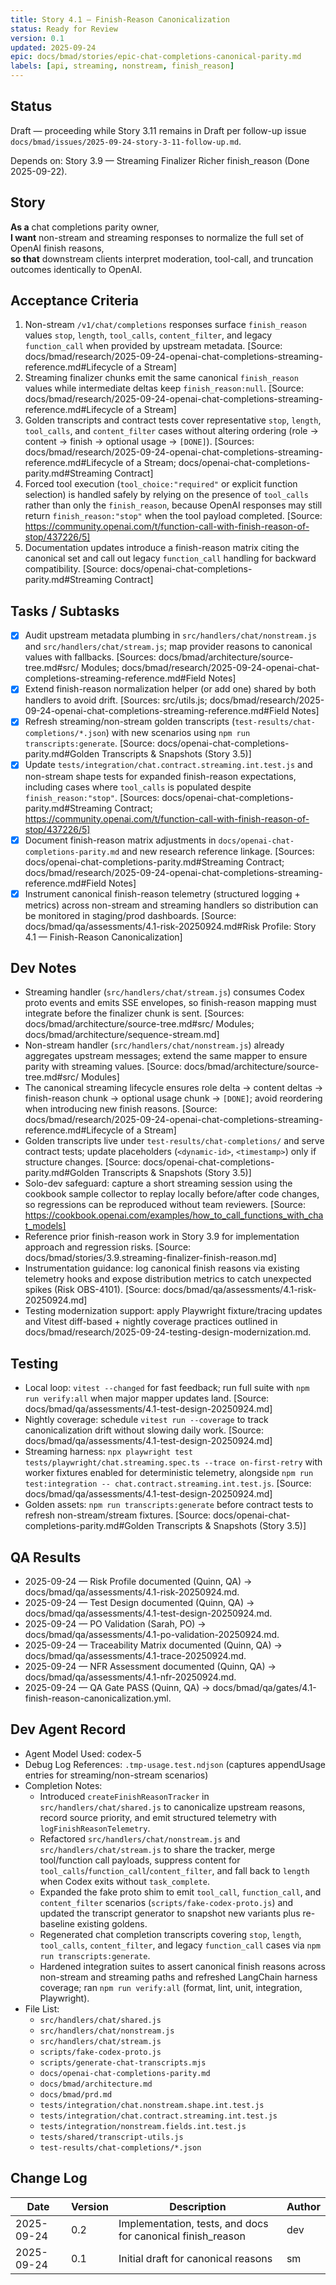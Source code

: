 ```yaml
---
title: Story 4.1 — Finish-Reason Canonicalization
status: Ready for Review
version: 0.1
updated: 2025-09-24
epic: docs/bmad/stories/epic-chat-completions-canonical-parity.md
labels: [api, streaming, nonstream, finish_reason]
---
```


## Status

Draft — proceeding while Story 3.11 remains in Draft per follow-up issue `docs/bmad/issues/2025-09-24-story-3-11-follow-up.md`.

Depends on: Story 3.9 — Streaming Finalizer Richer finish_reason (Done 2025-09-22).

## Story

**As a** chat completions parity owner,  
**I want** non-stream and streaming responses to normalize the full set of OpenAI finish reasons,  
**so that** downstream clients interpret moderation, tool-call, and truncation outcomes identically to OpenAI.

## Acceptance Criteria

1. Non-stream `/v1/chat/completions` responses surface `finish_reason` values `stop`, `length`, `tool_calls`, `content_filter`, and legacy `function_call` when provided by upstream metadata. [Source: docs/bmad/research/2025-09-24-openai-chat-completions-streaming-reference.md#Lifecycle of a Stream]
2. Streaming finalizer chunks emit the same canonical `finish_reason` values while intermediate deltas keep `finish_reason:null`. [Source: docs/bmad/research/2025-09-24-openai-chat-completions-streaming-reference.md#Lifecycle of a Stream]
3. Golden transcripts and contract tests cover representative `stop`, `length`, `tool_calls`, and `content_filter` cases without altering ordering (role → content → finish → optional usage → `[DONE]`). [Sources: docs/bmad/research/2025-09-24-openai-chat-completions-streaming-reference.md#Lifecycle of a Stream; docs/openai-chat-completions-parity.md#Streaming Contract]
4. Forced tool execution (`tool_choice:"required"` or explicit function selection) is handled safely by relying on the presence of `tool_calls` rather than only the `finish_reason`, because OpenAI responses may still return `finish_reason:"stop"` when the tool payload completed. [Source: https://community.openai.com/t/function-call-with-finish-reason-of-stop/437226/5]
5. Documentation updates introduce a finish-reason matrix citing the canonical set and call out legacy `function_call` handling for backward compatibility. [Source: docs/openai-chat-completions-parity.md#Streaming Contract]

## Tasks / Subtasks

- [x] Audit upstream metadata plumbing in `src/handlers/chat/nonstream.js` and `src/handlers/chat/stream.js`; map provider reasons to canonical values with fallbacks. [Sources: docs/bmad/architecture/source-tree.md#src/ Modules; docs/bmad/research/2025-09-24-openai-chat-completions-streaming-reference.md#Field Notes]
- [x] Extend finish-reason normalization helper (or add one) shared by both handlers to avoid drift. [Sources: src/utils.js; docs/bmad/research/2025-09-24-openai-chat-completions-streaming-reference.md#Field Notes]
- [x] Refresh streaming/non-stream golden transcripts (`test-results/chat-completions/*.json`) with new scenarios using `npm run transcripts:generate`. [Source: docs/openai-chat-completions-parity.md#Golden Transcripts & Snapshots (Story 3.5)]
- [x] Update `tests/integration/chat.contract.streaming.int.test.js` and non-stream shape tests for expanded finish-reason expectations, including cases where `tool_calls` is populated despite `finish_reason:"stop"`. [Sources: docs/openai-chat-completions-parity.md#Streaming Contract; https://community.openai.com/t/function-call-with-finish-reason-of-stop/437226/5]
- [x] Document finish-reason matrix adjustments in `docs/openai-chat-completions-parity.md` and new research reference linkage. [Sources: docs/openai-chat-completions-parity.md#Streaming Contract; docs/bmad/research/2025-09-24-openai-chat-completions-streaming-reference.md#Field Notes]
- [x] Instrument canonical finish-reason telemetry (structured logging + metrics) across non-stream and streaming handlers so distribution can be monitored in staging/prod dashboards. [Source: docs/bmad/qa/assessments/4.1-risk-20250924.md#Risk Profile: Story 4.1 — Finish-Reason Canonicalization]

## Dev Notes

- Streaming handler (`src/handlers/chat/stream.js`) consumes Codex proto events and emits SSE envelopes, so finish-reason mapping must integrate before the finalizer chunk is sent. [Sources: docs/bmad/architecture/source-tree.md#src/ Modules; docs/bmad/architecture/sequence-stream.md]
- Non-stream handler (`src/handlers/chat/nonstream.js`) already aggregates upstream messages; extend the same mapper to ensure parity with streaming values. [Source: docs/bmad/architecture/source-tree.md#src/ Modules]
- The canonical streaming lifecycle ensures role delta → content deltas → finish-reason chunk → optional usage chunk → `[DONE]`; avoid reordering when introducing new finish reasons. [Source: docs/bmad/research/2025-09-24-openai-chat-completions-streaming-reference.md#Lifecycle of a Stream]
- Golden transcripts live under `test-results/chat-completions/` and serve contract tests; update placeholders (`<dynamic-id>`, `<timestamp>`) only if structure changes. [Source: docs/openai-chat-completions-parity.md#Golden Transcripts & Snapshots (Story 3.5)]
- Solo-dev safeguard: capture a short streaming session using the cookbook sample collector to replay locally before/after code changes, so regressions can be reproduced without team reviewers. [Source: https://cookbook.openai.com/examples/how_to_call_functions_with_chat_models]
- Reference prior finish-reason work in Story 3.9 for implementation approach and regression risks. [Source: docs/bmad/stories/3.9.streaming-finalizer-finish-reason.md]
- Instrumentation guidance: log canonical finish reasons via existing telemetry hooks and expose distribution metrics to catch unexpected spikes (Risk OBS-4101). [Source: docs/bmad/qa/assessments/4.1-risk-20250924.md]
- Testing modernization support: apply Playwright fixture/tracing updates and Vitest diff-based + nightly coverage practices outlined in docs/bmad/research/2025-09-24-testing-design-modernization.md.

## Testing

- Local loop: `vitest --changed` for fast feedback; run full suite with `npm run verify:all` when major mapper updates land. [Source: docs/bmad/qa/assessments/4.1-test-design-20250924.md]
- Nightly coverage: schedule `vitest run --coverage` to track canonicalization drift without slowing daily work. [Source: docs/bmad/qa/assessments/4.1-test-design-20250924.md]
- Streaming harness: `npx playwright test tests/playwright/chat.streaming.spec.ts --trace on-first-retry` with worker fixtures enabled for deterministic telemetry, alongside `npm run test:integration -- chat.contract.streaming.int.test.js`. [Source: docs/bmad/qa/assessments/4.1-test-design-20250924.md]
- Golden assets: `npm run transcripts:generate` before contract tests to refresh non-stream/stream fixtures. [Source: docs/openai-chat-completions-parity.md#Golden Transcripts & Snapshots (Story 3.5)]

## QA Results

- 2025-09-24 — Risk Profile documented (Quinn, QA) → docs/bmad/qa/assessments/4.1-risk-20250924.md.
- 2025-09-24 — Test Design documented (Quinn, QA) → docs/bmad/qa/assessments/4.1-test-design-20250924.md.
- 2025-09-24 — PO Validation (Sarah, PO) → docs/bmad/qa/assessments/4.1-po-validation-20250924.md.
- 2025-09-24 — Traceability Matrix documented (Quinn, QA) → docs/bmad/qa/assessments/4.1-trace-20250924.md.
- 2025-09-24 — NFR Assessment documented (Quinn, QA) → docs/bmad/qa/assessments/4.1-nfr-20250924.md.
- 2025-09-24 — QA Gate PASS (Quinn, QA) → docs/bmad/qa/gates/4.1-finish-reason-canonicalization.yml.

## Dev Agent Record

- Agent Model Used: codex-5
- Debug Log References: `.tmp-usage.test.ndjson` (captures appendUsage entries for streaming/non-stream scenarios)
- Completion Notes:
  - Introduced `createFinishReasonTracker` in `src/handlers/chat/shared.js` to canonicalize upstream reasons, record source priority, and emit structured telemetry with `logFinishReasonTelemetry`.
  - Refactored `src/handlers/chat/nonstream.js` and `src/handlers/chat/stream.js` to share the tracker, merge tool/function call payloads, suppress content for `tool_calls`/`function_call`/`content_filter`, and fall back to `length` when Codex exits without `task_complete`.
  - Expanded the fake proto shim to emit `tool_call`, `function_call`, and `content_filter` scenarios (`scripts/fake-codex-proto.js`) and updated the transcript generator to snapshot new variants plus re-baseline existing goldens.
  - Regenerated chat completion transcripts covering `stop`, `length`, `tool_calls`, `content_filter`, and legacy `function_call` cases via `npm run transcripts:generate`.
  - Hardened integration suites to assert canonical finish reasons across non-stream and streaming paths and refreshed LangChain harness coverage; ran `npm run verify:all` (format, lint, unit, integration, Playwright).
- File List:
  - `src/handlers/chat/shared.js`
  - `src/handlers/chat/nonstream.js`
  - `src/handlers/chat/stream.js`
  - `scripts/fake-codex-proto.js`
  - `scripts/generate-chat-transcripts.mjs`
  - `docs/openai-chat-completions-parity.md`
  - `docs/bmad/architecture.md`
  - `docs/bmad/prd.md`
  - `tests/integration/chat.nonstream.shape.int.test.js`
  - `tests/integration/chat.contract.streaming.int.test.js`
  - `tests/integration/nonstream.fields.int.test.js`
  - `tests/shared/transcript-utils.js`
  - `test-results/chat-completions/*.json`

## Change Log

| Date       | Version | Description                                                 | Author |
| ---------- | ------- | ----------------------------------------------------------- | ------ |
| 2025-09-24 | 0.2     | Implementation, tests, and docs for canonical finish_reason | dev    |
| 2025-09-24 | 0.1     | Initial draft for canonical reasons                         | sm     |
